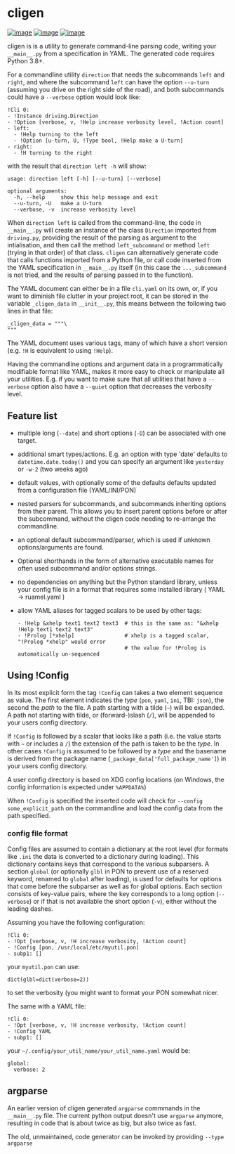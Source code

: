 
# cligen

[![image](https://sourceforge.net/p/ruamel-cligen/code/ci/default/tree/_doc/_static/license.svg?format=raw)](https://opensource.org/licenses/MIT)
[![image](https://sourceforge.net/p/ruamel-cligen/code/ci/default/tree/_doc/_static/pypi.svg?format=raw)](https://pypi.org/project/cligen)
[![image](https://sourceforge.net/p/oitnb/code/ci/default/tree/_doc/_static/oitnb.svg?format=raw)](https://bitbucket.org/ruamel/oitnb/)

cligen is is a utility to generate command-line parsing code, writing
your `__main__.py` from a specification in YAML. The generated
code requires Python 3.8+.

For a commandline utility `direction` that needs the subcommands `left`
and `right`, and where the subcommand `left` can have the option
`--u-turn` (assuming you drive on the right side of the road), and both
subcommands could have a `--verbose` option would look like:

    !Cli 0:
    - !Instance driving.Direction
    - !Option [verbose, v, !Help increase verbosity level, !Action count]
    - left:
      - !Help turning to the left
      - !Option [u-turn, U, !Type bool, !Help make a U-turn]
    - right:
      - !H turning to the right

with the result that `direction left -h` will show:

    usage: direction left [-h] [--u-turn] [--verbose]

    optional arguments:
      -h, --help     show this help message and exit
      --u-turn, -U   make a U-turn
      --verbose, -v  increase verbosity level

When `direction left` is called from the command-line, the code in `__main__.py` 
will create an instance of the class `Direction` imported from `driving.py`, providing
the result of the parsing as argument to the intialisation,
and then call the method `left_subcommand` or method `left` (trying in that order) of that class. 
`cligen` can alternatively generate code that calls functions
imported from a Python file, or call code inserted from the
YAML specification in `__main__.py` itself (in this case the `..._subcommand` 
is not tried, and the results of parsing passed in to the function).

The YAML document can either be in a file `cli.yaml` on its own, or, if you
want to diminish file clutter in your project root, it can be stored in
the variable `_cligen_data` in `__init__.py`, this means between the
following two lines in that file:
```
_cligen_data = """\
"""
```
The YAML document uses
various tags, many of which have a short version (e.g. `!H` is equivalent
to using `!Help`).

Having the commandline options and argument data in a programmatically
modifiable format like YAML, makes it more easy to check or manipulate all
your utilities. E.g. if you want to make sure that all utilities that
have a `--verbose` option also have a `--quiet` option that
decreases the verbosity level.

## Feature list
-   multiple long (`--date`) and short options (`-D`) can be associated with
    one target. 

-   additional smart types/actions. E.g. an option with type 'date' defaults to `datetime.date.today()`
    and you can specify an argument like `yesterday` or `-w-2` (two weeks ago)

-   default values, with optionally some of the defaults defaults updated 
    from a configuration file (YAML/INI/PON)

-   nested parsers for subcommands, and subcommands inheriting options 
    from their parent. This allows you to
    insert parent options before or after the subcommand, without the cligen
    code needing to re-arrange the commandline.

-   an optional default subcommand/parser, which is used if unknown options/arguments
    are found. 

-   Optional shorthands in the form of alternative executable names
    for often used subcommand and/or options strings. 

-   no dependencies on anything but the Python standard library, 
    unless your config file is in a format that requires some installed
    library ( YAML -\> ruamel.yaml )

-   allow YAML aliases for tagged scalars to be used by other tags:

        - !Help &xhelp text1 text2 text3  # this is the same as: "&xhelp !Help text1 text2 text3"
        - !Prolog [*xhelp]                # xhelp is a tagged scalar, "!Prolog *xhelp" would error
                                          # the value for !Prolog is automatically un-sequenced

## Using !Config

In its most explicit form the tag `!Config` can takes a two element
sequence as value. The first element indicates the *type* (`pon`,
`yaml`, `ini`, TBI: `json`), the second the *path* to the file. A path
starting with a tilde (`~`) will be expanded. A path not starting with
tilde, or (forward-)slash (`/`), will be appended to your users config
directory.

If `!Config` is followed by a scalar that looks like a path (i.e. the
value starts with `~` or includes a `/`) the extension of the path is
taken to be the *type*. In other cases `!Config` is assumed to be
followed by a *type* and the basename is derived from the package name
(`_package_data['full_package_name']`) in your users config directory.

A user config directory is based on XDG config locations (on Windows,
the config information is expected under `%APPDATA%`)

When `!Config` is specified the inserted code will check for
`--config some_explicit_path` on the commandline and load the config
data from the path specified.

### config file format

Config files are assumed to contain a dictionary at the root level (for
formats like `.ini` the data is converted to a dictionary during
loading). This dictionary contains keys that correspond to the various
subparsers. A section `global` (or optionally `glbl` in PON to prevent
use of a reserved keyword, renamed to `global` after loading), is used
for defaults for options that come before the subparser as well as for
global options. Each section consists of key-value pairs, where the key
corresponds to a long option (`--verbose`) or if that is not available
the short option (`-v`), either without the leading dashes.

Assuming you have the following configuration:

    !Cli 0:
    - !Opt [verbose, v, !H increase verbosity, !Action count]
    - !Config [pon, /usr/local/etc/myutil.pon]
    - subp1: []

your `myutil.pon` can use:

    dict(glbl=dict(verbose=2))

to set the verbosity (you might want to format your PON somewhat nicer.

The same with a YAML file:

    !Cli 0:
    - !Opt [verbose, v, !H increase verbosity, !Action count]
    - !Config YAML
    - subp1: []

your `~/.config/your_util_name/your_util_name.yaml` would be:

    global:
      verbose: 2

## argparse

An earlier version of cligen generated `argparse` commmands
in the `__main__.py` file. The current python output doesn't 
use `argparse` anymore, resulting in code that is about twice as 
big, but also twice as fast.

The old, unmaintained, code generator can be invoked by providing
`--type argparse`

